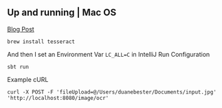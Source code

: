 ## Up and running | Mac OS

[Blog Post](https://towardsdatascience.com/ocr-with-akka-tesseract-and-javacv-part-1-702781fc73ca)

```
brew install tesseract
```

And then I set an Environment Var `LC_ALL=C` in IntelliJ Run Configuration

```
sbt run
```

Example cURL

```
curl -X POST -F 'fileUpload=@/Users/duanebester/Documents/input.jpg' 'http://localhost:8080/image/ocr'
```